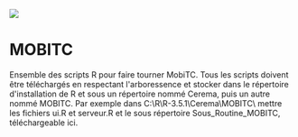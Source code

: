 ![](https://github.com/ctrmal/dtermed.MOBITC/blob/master/www/logo_cerema_bd_cle554668.png)

# MOBITC

Ensemble des scripts R pour faire tourner MobiTC. Tous les scripts doivent être téléchargés en respectant l'arboressence et stocker dans le répertoire d'installation de R et sous un répertoire nommé Cerema, puis un autre nommé MOBITC. Par exemple dans C:\R\R-3.5.1\Cerema\MOBITC\ mettre les fichiers ui.R et serveur.R et le sous répertoire Sous_Routine_MOBITC, téléchargeable ici.
